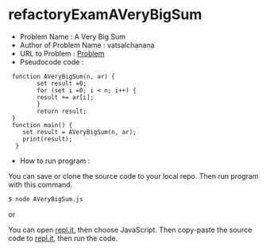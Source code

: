 # refactoryExamAVeryBigSum
- Problem Name : A Very Big Sum
- Author of Problem Name : vatsalchanana
- URL to Problem : [Problem]
- Pseudocode code :
```
 function AVeryBigSum(n, ar) {
        set result =0;
        for (set i =0; i < n; i++) {
        result += ar[i];    
        }
        return result;
 }
 function main() {
    set result = AVeryBigSum(n, ar);
    print(result);
  }
```
- How to run program :

You can save or clone the source code to your local repo.
Then run program with this command.
```sh
$ node AVeryBigSum.js
```
or

You can open [repl.it], then choose JavaScript.
Then copy-paste the source code to [repl.it], then run the code.

[Problem]: <https://www.hackerrank.com/challenges/a-very-big-sum/problem>
[repl.it]: [repl.it]
